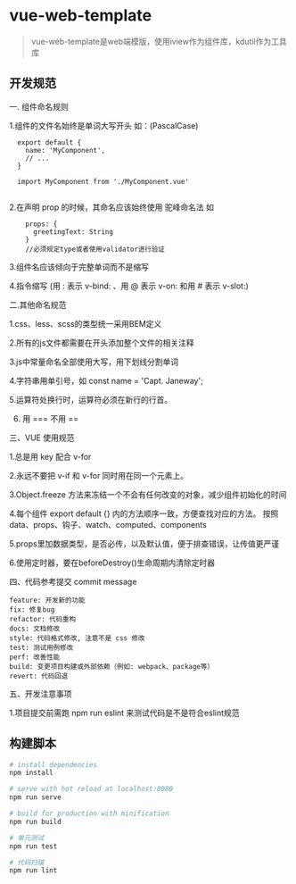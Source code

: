 # vue-web-template

> vue-web-template是web端模版，使用iview作为组件库，kdutil作为工具库

## 开发规范

一. 组件命名规则

1.组件的文件名始终是单词大写开头 如：(PascalCase)

````
  export default {
    name: 'MyComponent',
    // ...
  }
  
  import MyComponent from './MyComponent.vue'
   
 ````
    
2.在声明 prop 的时候，其命名应该始终使用 驼峰命名法 如

````
    props: {
      greetingText: String
    }
    //必须规定type或者使用validator进行验证
````

3.组件名应该倾向于完整单词而不是缩写

4.指令缩写 (用 : 表示 v-bind: 、用 @ 表示 v-on: 和用 # 表示 v-slot:)



二.其他命名规范

1.css、less、scss的类型统一采用BEM定义

2.所有的js文件都需要在开头添加整个文件的相关注释

3.js中常量命名全部使用大写，用下划线分割单词

4.字符串用单引号，如 const name = 'Capt. Janeway';

5.运算符处换行时，运算符必须在新行的行首。

6. 用 === 不用 == 



三、VUE 使用规范

1.总是用 key 配合 v-for

2.永远不要把 v-if 和 v-for 同时用在同一个元素上。

3.Object.freeze 方法来冻结一个不会有任何改变的对象，减少组件初始化的时间

4.每个组件 export default {} 内的方法顺序一致，方便查找对应的方法。
  按照 data、props、钩子、watch、computed、components
 
5.props里加数据类型，是否必传，以及默认值，便于排查错误，让传值更严谨

6.使用定时器，要在beforeDestroy()生命周期内清除定时器



四、代码参考提交 commit message
 
 ```
feature: 开发新的功能
fix: 修复bug
refactor: 代码重构
docs: 文档修改
style: 代码格式修改, 注意不是 css 修改
test: 测试用例修改
perf: 改善性能
build: 变更项目构建或外部依赖（例如: webpack、package等）
revert: 代码回退
```

五、开发注意事项

1.项目提交前需跑 npm run eslint 来测试代码是不是符合eslint规范



## 构建脚本

``` bash
# install dependencies
npm install

# serve with hot reload at localhost:8080
npm run serve

# build for production with minification
npm run build

# 单元测试
npm run test

# 代码扫描
npm run lint
```
